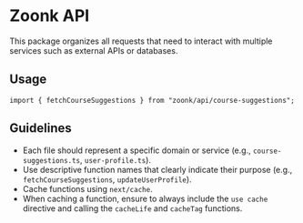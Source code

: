 # Zoonk API

This package organizes all requests that need to interact with multiple services such as external APIs or databases.

## Usage

```tsx
import { fetchCourseSuggestions } from "zoonk/api/course-suggestions";
```

## Guidelines

- Each file should represent a specific domain or service (e.g., `course-suggestions.ts`, `user-profile.ts`).
- Use descriptive function names that clearly indicate their purpose (e.g., `fetchCourseSuggestions`, `updateUserProfile`).
- Cache functions using `next/cache`.
- When caching a function, ensure to always include the `use cache` directive and calling the `cacheLife` and `cacheTag` functions.
